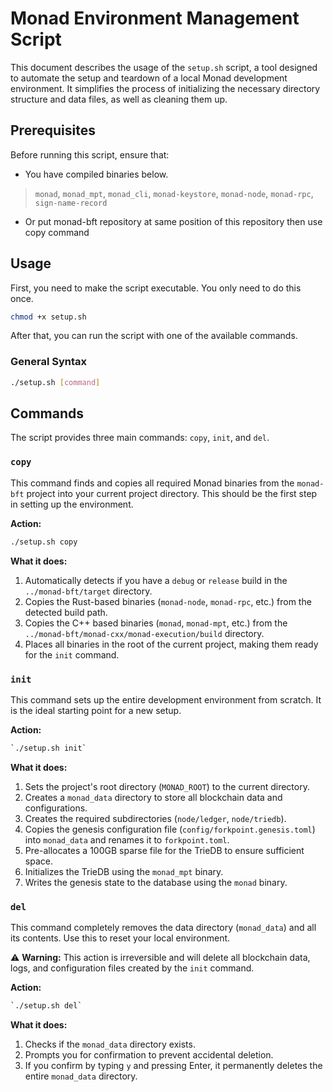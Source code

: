# Monad Environment Management Script

This document describes the usage of the `setup.sh` script, a tool designed to automate the setup and teardown of a local Monad development environment. It simplifies the process of initializing the necessary directory structure and data files, as well as cleaning them up.

## Prerequisites

Before running this script, ensure that:

- You have compiled binaries below.
> `monad`, `monad_mpt`, `monad_cli`, `monad-keystore`, `monad-node`, `monad-rpc`, `sign-name-record`
- Or put monad-bft repository at same position of this repository then use copy command

## Usage

First, you need to make the script executable. You only need to do this once.

```Bash
chmod +x setup.sh
```

After that, you can run the script with one of the available commands.

### General Syntax

```Bash
./setup.sh [command]
```
## Commands

The script provides three main commands: `copy`, `init`, and `del`.

### `copy`

This command finds and copies all required Monad binaries from the `monad-bft` project into your current project directory. This should be the first step in setting up the environment.

**Action:**

```Bash
./setup.sh copy
```

**What it does:**

1. Automatically detects if you have a `debug` or `release` build in the `../monad-bft/target` directory.
2. Copies the Rust-based binaries (`monad-node`, `monad-rpc`, etc.) from the detected build path.
3. Copies the C++ based binaries (`monad`, `monad-mpt`, etc.) from the `../monad-bft/monad-cxx/monad-execution/build` directory.
4. Places all binaries in the root of the current project, making them ready for the `init` command.

### `init`

This command sets up the entire development environment from scratch. It is the ideal starting point for a new setup.

**Action:**

```Bash
`./setup.sh init`
```

**What it does:**

1. Sets the project's root directory (`MONAD_ROOT`) to the current directory.
2. Creates a `monad_data` directory to store all blockchain data and configurations.
3. Creates the required subdirectories (`node/ledger`, `node/triedb`).
4. Copies the genesis configuration file (`config/forkpoint.genesis.toml`) into `monad_data` and renames it to `forkpoint.toml`.
5. Pre-allocates a 100GB sparse file for the TrieDB to ensure sufficient space.
6. Initializes the TrieDB using the `monad_mpt` binary.
7. Writes the genesis state to the database using the `monad` binary.

### `del`

This command completely removes the data directory (`monad_data`) and all its contents. Use this to reset your local environment.

⚠️ **Warning:** This action is irreversible and will delete all blockchain data, logs, and configuration files created by the `init` command.

**Action:**

```Bash
`./setup.sh del`
```

**What it does:**

1. Checks if the `monad_data` directory exists.
2. Prompts you for confirmation to prevent accidental deletion.
3. If you confirm by typing `y` and pressing Enter, it permanently deletes the entire `monad_data` directory.
